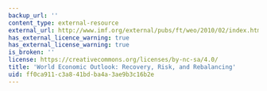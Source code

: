 ```yaml
---
backup_url: ''
content_type: external-resource
external_url: http://www.imf.org/external/pubs/ft/weo/2010/02/index.htm
has_external_licence_warning: true
has_external_license_warning: true
is_broken: ''
license: https://creativecommons.org/licenses/by-nc-sa/4.0/
title: 'World Economic Outlook: Recovery, Risk, and Rebalancing'
uid: ff0ca911-c3a8-41bd-ba4a-3ae9b3c16b2e
---
```

